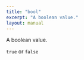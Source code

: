 ```yaml
---
title: "bool"
excerpt: "A boolean value."
layout: manual
---
```


A boolean value.

`true` or `false`



